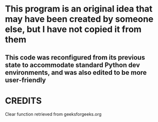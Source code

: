# This program is an original idea that may have been created by someone else, but I have not copied it from them

## This code was reconfigured from its previous state to accommodate standard Python dev environments, and was also edited to be more user-friendly

# CREDITS

Clear function retrieved from geeksforgeeks.org